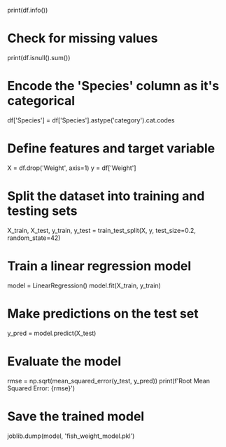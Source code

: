 print(df.info())

# Check for missing values
print(df.isnull().sum())

# Encode the 'Species' column as it's categorical
df['Species'] = df['Species'].astype('category').cat.codes

# Define features and target variable
X = df.drop('Weight', axis=1)
y = df['Weight']

# Split the dataset into training and testing sets
X_train, X_test, y_train, y_test = train_test_split(X, y, test_size=0.2, random_state=42)

# Train a linear regression model
model = LinearRegression()
model.fit(X_train, y_train)

# Make predictions on the test set
y_pred = model.predict(X_test)

# Evaluate the model
rmse = np.sqrt(mean_squared_error(y_test, y_pred))
print(f'Root Mean Squared Error: {rmse}')

# Save the trained model
joblib.dump(model, 'fish_weight_model.pkl')
